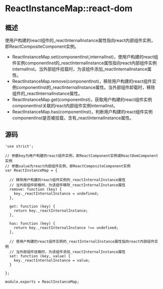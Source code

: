 # ReactInstanceMap::react-dom

## 概述

使用户构建的react组件的_reactInternalInstance属性指向react内部组件实例，即ReactCompositeComponent实例。

* ReactInstanceMap.set(componentInst,internalInst)，使用户构建的react组件实例componentInst的_reactInternalInstance属性指向react内部组件实例internalInst。当外部组件挂载时，为该组件添加_reactInternalInstance属性。
* ReactInstanceMap.remove(componentInst)，移除用户构建的react组件实例componentInst的_reactInternalInstance属性。当外部组件卸载时，移除组件的_reactInternalInstance属性。
* ReactInstanceMap.get(componentInst)，获取用户构建的react组件实例componentInst关联的react内部组件实例internalInst。
* ReactInstanceMap.has(componentInst)，判断用户构建的react组件实例componentInst是否被挂载，含有_reactInternalInstance属性。

## 源码

    'use strict';
    
    // 参数key为用户构建的react组件实例，即ReactComponent实例或ReactDomComponent实例
    // 参数value为react内部组件实例，即ReactCompositeComponent实例
    var ReactInstanceMap = {
    
      // 移除用户构建的react组件实例的_reactInternalInstance属性
      // 当外部组件卸载时，为该组件移除_reactInternalInstance属性
      remove: function (key) {
        key._reactInternalInstance = undefined;
      },
    
      get: function (key) {
        return key._reactInternalInstance;
      },
    
      has: function (key) {
        return key._reactInternalInstance !== undefined;
      },
    
      // 使用户构建的react组件实例的_reactInternalInstance属性指向react内部组件实例
      // 当外部组件挂载时，为该组件添加_reactInternalInstance属性
      set: function (key, value) {
        key._reactInternalInstance = value;
      }
    
    };
    
    module.exports = ReactInstanceMap;
